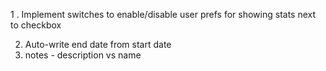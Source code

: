 1 . Implement switches to enable/disable user prefs for showing stats next to checkbox

2. Auto-write end date from start date
3. notes - description vs name
